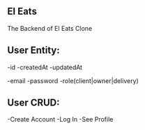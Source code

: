 ## El Eats

The Backend of El Eats Clone

## User Entity:

-id
-createdAt
-updatedAt

-email
-password
-role(client|owner|delivery)

## User CRUD:

-Create Account
-Log In
-See Profile
